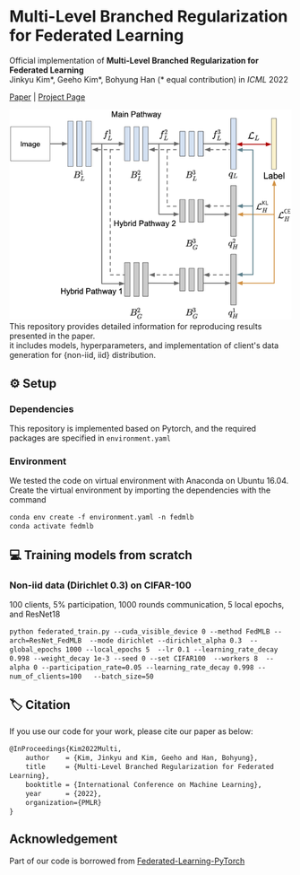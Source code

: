 # Multi-Level Branched Regularization for Federated Learning

Official implementation of **Multi-Level Branched Regularization for Federated Learning** \
Jinkyu Kim&ast;, Geeho Kim&ast;, Bohyung Han (&ast; equal contribution) in *ICML* 2022

[Paper]() | [Project Page](http://cvlab.snu.ac.kr/research/FedMLB/) 


<div>
<img src='./misc/framework.png'>
</div>
This repository provides detailed information for reproducing results presented in the paper. <br />  
it includes models, hyperparameters, and implementation of client's data generation for {non-iid, iid} distribution.

## :gear: Setup
### Dependencies
This repository is implemented based on Pytorch, and the required packages are specified in ```environment.yaml```

### Environment
We tested the code on virtual environment with Anaconda on Ubuntu 16.04.  
Create the virtual environment by importing the dependencies with the command
 ```
 conda env create -f environment.yaml -n fedmlb
 conda activate fedmlb
 ```

## :computer: Training models from scratch






### Non-iid data (Dirichlet 0.3) on CIFAR-100
100 clients, 5% participation, 1000 rounds communication, 5 local epochs, and ResNet18
```
python federated_train.py --cuda_visible_device 0 --method FedMLB --arch=ResNet_FedMLB  --mode dirichlet --dirichlet_alpha 0.3  --global_epochs 1000 --local_epochs 5  --lr 0.1 --learning_rate_decay 0.998 --weight_decay 1e-3 --seed 0 --set CIFAR100  --workers 8  --alpha 0 --participation_rate=0.05 --learning_rate_decay 0.998 --num_of_clients=100   --batch_size=50
```


## :label: Citation
If you use our code for your work, please cite our paper as below:
```
@InProceedings{Kim2022Multi,
    author    = {Kim, Jinkyu and Kim, Geeho and Han, Bohyung},
    title     = {Multi-Level Branched Regularization for Federated Learning},
    booktitle = {International Conference on Machine Learning},
    year      = {2022},
    organization={PMLR}
}
```

## Acknowledgement

Part of our code is borrowed from [Federated-Learning-PyTorch](https://github.com/AshwinRJ/Federated-Learning-PyTorch)

